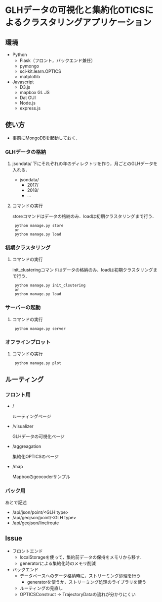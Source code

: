 # GLHデータの可視化と集約化OTICSによるクラスタリングアプリケーション

## 環境
- Python
    - Flask（フロント，バックエンド兼任）
    - pymongo
    - sci-kit.learn.OPTICS
    - matplotlib
- Javascript
    - D3.js
    - mapbox GL JS
    - Dat GUI
    - Node.js
    - express.js

## 使い方
- 事前にMongoDBを起動しておく．
### GLHデータの格納
1. jsondata/ 下にそれぞれの年のディレクトリを作り，月ごとのGLHデータを入れる．

    - jsondata/
        - 2017/
        - 2018/
        - ...


1. コマンドの実行

    storeコマンドはデータの格納のみ．loadは初期クラスタリングまで行う．

        python manage.py store
        or
        python manage.py load
    




### 初期クラスタリング
1. コマンドの実行

    init_clusteringコマンドはデータの格納のみ．loadは初期クラスタリングまで行う．

        python manage.py init_clsutering
        or
        python manage.py load

### サーバーの起動
1. コマンドの実行

        python manage.py server

### オフラインプロット
1. コマンドの実行

        python manage.py plot

## ルーティング
### フロント用
- /

    ルーティングページ

- /visualizer

    GLHデータの可視化ページ

- /aggreagation

    集約化OPTICSのページ

- /map

    Mapboxのgeocoderサンプル


### バック用
あとで記述

- /api/json/point/\<GLH type>
- /api/geojson/point/\<GLH type>
- /api/geojson/line/route

## Issue
- フロントエンド
    - localStorageを使って，集約前データの保持をメモリから移す．
    - generatorによる集約化時のメモリ削減
- バックエンド
    - データベースへのデータ格納時に，ストリーミング処理を行う
        - generatorを使うか，ストリーミング処理のライブラリを使う
    - ルーティングの見直し
    - OPTICSConstruct -> TrajectoryDataの流れが分かりにくい



